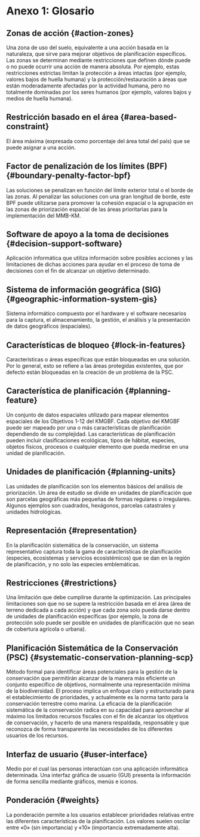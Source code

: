 # Anexo 1: Glosario

## Zonas de acción {#action-zones}

Una zona de uso del suelo, equivalente a una acción basada en la naturaleza, que sirve para mejorar objetivos de planificación específicos. Las zonas se determinan mediante restricciones que definen dónde puede o no puede ocurrir una acción de manera absoluta. Por ejemplo, estas restricciones estrictas limitan la protección a áreas intactas (por ejemplo, valores bajos de huella humana) y la protección/restauración a áreas que están moderadamente afectadas por la actividad humana, pero no totalmente dominadas por los seres humanos (por ejemplo, valores bajos y medios de huella humana). 

## Restricción basado en el área {#area-based-constraint}

El área máxima (expresada como porcentaje del área total del país) que se puede asignar a una acción. 

## Factor de penalización de los límites (BPF) {#boundary-penalty-factor-bpf}

Las soluciones se penalizan en función del límite exterior total o el borde de las zonas. Al penalizar las soluciones con una gran longitud de borde, este BPF puede utilizarse para promover la cohesión espacial o la agrupación en las zonas de priorización espacial de las áreas prioritarias para la implementación del MMB-KM. 

## Software de apoyo a la toma de decisiones {#decision-support-software}

Aplicación informática que utiliza información sobre posibles acciones y las limitaciones de dichas acciones para ayudar en el proceso de toma de decisiones con el fin de alcanzar un objetivo determinado. 

## Sistema de información geográfica (SIG) {#geographic-information-system-gis}

Sistema informático compuesto por el hardware y el software necesarios para la captura, el almacenamiento, la gestión, el análisis y la presentación de datos geográficos (espaciales). 

## Características de bloqueo {#lock-in-features}

Características o áreas específicas que están bloqueadas en una solución. Por lo general, esto se refiere a las áreas protegidas existentes, que por defecto están bloqueadas en la creación de un problema de la PSC. 

## Característica de planificación {#planning-feature}

Un conjunto de datos espaciales utilizado para mapear elementos espaciales de los Objetivos 1-12 del KMGBF. Cada objetivo del KMGBF puede ser mapeado por una o más características de planificación dependiendo de su complejidad. Las características de planificación pueden incluir clasificaciones ecológicas, tipos de hábitat, especies, objetos físicos, procesos o cualquier elemento que pueda medirse en una unidad de planificación.

## Unidades de planificación {#planning-units}

Las unidades de planificación son los elementos básicos del análisis de priorización. Un área de estudio se divide en unidades de planificación que son parcelas geográficas más pequeñas de formas regulares o irregulares. Algunos ejemplos son cuadrados, hexágonos, parcelas catastrales y unidades hidrológicas. 

## Representación {#representation}

En la planificación sistemática de la conservación, un sistema representativo captura toda la gama de características de planificación (especies, ecosistemas y servicios ecosistémicos) que se dan en la región de planificación, y no solo las especies emblemáticas. 

## Restricciones {#restrictions}

Una limitación que debe cumplirse durante la optimización. Las principales limitaciones son que no se supere la restricción basada en el área (área de terreno dedicada a cada acción) y que cada zona solo pueda darse dentro de unidades de planificación específicas (por ejemplo, la zona de protección solo puede ser posible en unidades de planificación que no sean de cobertura agrícola o urbana). 

## Planificación Sistemática de la Conservación (PSC) {#systematic-conservation-planning-scp}

Método formal para identificar áreas potenciales para la gestión de la conservación que permitirán alcanzar de la manera más eficiente un conjunto específico de objetivos, normalmente una representación mínima de la biodiversidad. El proceso implica un enfoque claro y estructurado para el establecimiento de prioridades, y actualmente es la norma tanto para la conservación terrestre como marina. La eficacia de la planificación sistemática de la conservación radica en su capacidad para aprovechar al máximo los limitados recursos fiscales con el fin de alcanzar los objetivos de conservación, y hacerlo de una manera respaldada, responsable y que reconozca de forma transparente las necesidades de los diferentes usuarios de los recursos. 

## Interfaz de usuario {#user-interface}

Medio por el cual las personas interactúan con una aplicación informática determinada. Una interfaz gráfica de usuario (GUI) presenta la información de forma sencilla mediante gráficos, menús e iconos. 

## Ponderación {#weights}

La ponderación permite a los usuarios establecer prioridades relativas entre las diferentes características de la planificación. Los valores suelen oscilar entre «0» (sin importancia) y «10» (importancia extremadamente alta). 
